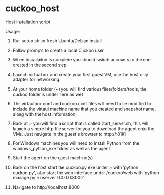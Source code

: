 # cuckoo_host
Host installation script

Usage:

1) Run setup.sh on fresh Ubuntu/Debian install

2) Follow prompts to create a local Cuckoo user

3) When installation is complete you should switch accounts to the one created in the second step

4) Launch virtualbox and create your first guest VM, use the host only adapter for networking. 

5) At your home folder (~) you will find various files/folders/tools, the cuckoo folder is under here as well

6) The virtaulbox.conf and cuckoo.conf files will need to be modified to include the virtaul machine name that you created and snapshot name, along with the host information

7) Back at ~ you will find a script that is called start_server.sh, this will launch a simple http file server for you to download the agent onto the VMs. Just navigate in the guest's browser to http://<host ip>:8181

8) For Windows machines you will need to install Python from the windows_python_exe folder as well as the agent

9) Start the agent on the guest machine(s)

10) Back on the host start the cuckoo.py exe under ~ with 'python cuckoo.py', also start the web interface under /cuckoo/web with 'python manage.py runserver 0.0.0.0:8000'

11) Navigate to http://localhost:8000 
